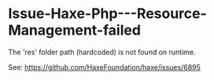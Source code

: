 # Issue-Haxe-Php---Resource-Management-failed


The 'res' folder path (hardcoded) is not found on runtime.

See:
https://github.com/HaxeFoundation/haxe/issues/6895
